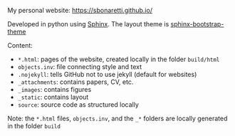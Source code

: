 My personal website: https://sbonaretti.github.io/   

Developed in python using [Sphinx](http://www.sphinx-doc.org/en/master/). The layout theme is [sphinx-bootstrap-theme](https://pypi.org/project/sphinx-bootstrap-theme/)

Content:

- `*.html`: pages of the website, created locally in the folder `build/html`  
- `objects.inv`: file connecting style and text  
- `.nojekyll`: tells GitHub not to use jekyll (default for websites)  
- `_attachments`: contains papers, CV, etc.  
- `_images`: contains figures  
- `_static`: contains layout
- `source`: source code as structured locally  

Note: the `*.html` files, `objects.inv`, and the `_*` folders are locally generated in the folder `build`
